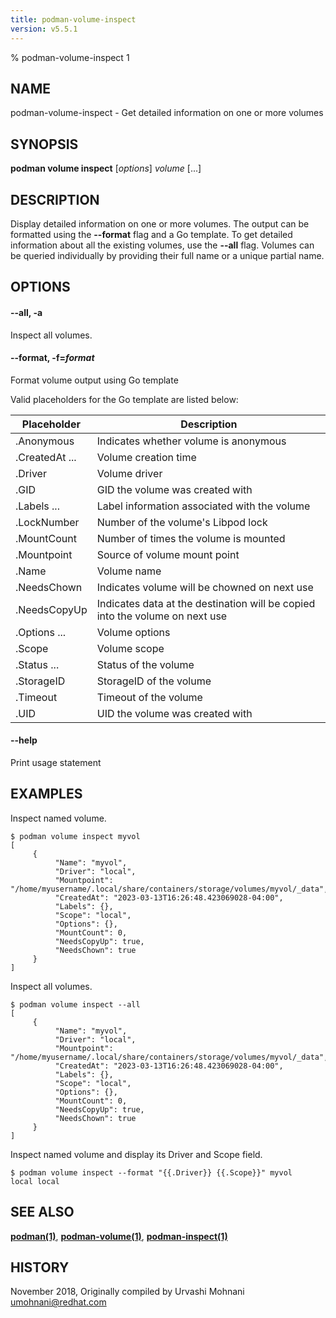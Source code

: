 ```yaml
---
title: podman-volume-inspect
version: v5.5.1
---
```


% podman-volume-inspect 1

## NAME
podman\-volume\-inspect - Get detailed information on one or more volumes

## SYNOPSIS
**podman volume inspect** [*options*] *volume* [...]

## DESCRIPTION

Display detailed information on one or more volumes. The output can be formatted using
the **--format** flag and a Go template. To get detailed information about all the
existing volumes, use the **--all** flag.
Volumes can be queried individually by providing their full name or a unique partial name.


## OPTIONS

#### **--all**, **-a**

Inspect all volumes.

#### **--format**, **-f**=*format*

Format volume output using Go template

Valid placeholders for the Go template are listed below:

| **Placeholder**     | **Description**                                                             |
| ------------------- | --------------------------------------------------------------------------- |
| .Anonymous          | Indicates whether volume is anonymous                                       |
| .CreatedAt ...      | Volume creation time                                                        |
| .Driver             | Volume driver                                                               |
| .GID                | GID the volume was created with                                             |
| .Labels ...         | Label information associated with the volume                                |
| .LockNumber         | Number of the volume's Libpod lock                                          |
| .MountCount         | Number of times the volume is mounted                                       |
| .Mountpoint         | Source of volume mount point                                                |
| .Name               | Volume name                                                                 |
| .NeedsChown         | Indicates volume will be chowned on next use                                |
| .NeedsCopyUp        | Indicates data at the destination will be copied into the volume on next use|
| .Options ...        | Volume options                                                              |
| .Scope              | Volume scope                                                                |
| .Status ...         | Status of the volume                                                        |
| .StorageID          | StorageID of the volume                                                     |
| .Timeout            | Timeout of the volume                                                       |
| .UID                | UID the volume was created with                                             |

#### **--help**

Print usage statement


## EXAMPLES

Inspect named volume.
```
$ podman volume inspect myvol
[
     {
          "Name": "myvol",
          "Driver": "local",
          "Mountpoint": "/home/myusername/.local/share/containers/storage/volumes/myvol/_data",
          "CreatedAt": "2023-03-13T16:26:48.423069028-04:00",
          "Labels": {},
          "Scope": "local",
          "Options": {},
          "MountCount": 0,
          "NeedsCopyUp": true,
          "NeedsChown": true
     }
]
```

Inspect all volumes.
```
$ podman volume inspect --all
[
     {
          "Name": "myvol",
          "Driver": "local",
          "Mountpoint": "/home/myusername/.local/share/containers/storage/volumes/myvol/_data",
          "CreatedAt": "2023-03-13T16:26:48.423069028-04:00",
          "Labels": {},
          "Scope": "local",
          "Options": {},
          "MountCount": 0,
          "NeedsCopyUp": true,
          "NeedsChown": true
     }
]
```

Inspect named volume and display its Driver and Scope field.
```
$ podman volume inspect --format "{{.Driver}} {{.Scope}}" myvol
local local
```

## SEE ALSO
**[podman(1)](podman.1.md)**, **[podman-volume(1)](podman-volume.1.md)**, **[podman-inspect(1)](podman-inspect.1.md)**

## HISTORY
November 2018, Originally compiled by Urvashi Mohnani <umohnani@redhat.com>

